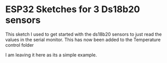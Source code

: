 # ESP32 Sketches for 3 Ds18b20 sensors

This sketch I used to get started with the ds18b20 sensors to just read the values in the serial monitor. This has now been added to the Temperature control folder

I am leaving it here as its a simple example.




























